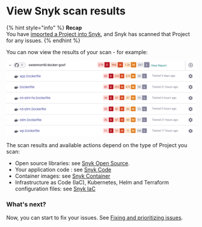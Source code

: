 # View Snyk scan results

{% hint style="info" %}
**Recap**\
You have [imported a Project into Snyk](import-a-project.md), and Snyk has scanned that Project for any issues.
{% endhint %}

You can now view the results of your scan - for example:

![](<../../.gitbook/assets/Screenshot 2022-07-26 at 16.19.27.png>)

The scan results and available actions depend on the type of Project you scan:

* Open source libraries: see [Snyk Open Source](../../products/snyk-open-source/getting-started-snyk-open-source.md).
* Your application code : see [Snyk Code](../../products/snyk-code/getting-started-with-snyk-code/)
* Container images: see [Snyk Container](../../products/snyk-container/getting-started-snyk-container/)
* Infrastructure as Code (IaC), Kubernetes, Helm and Terraform configuration files: see [Snyk IaC](../../products/snyk-infrastructure-as-code/getting-started-snyk-iac.md)

### What's next?

Now, you can start to fix your issues. See [Fixing and prioritizing issues](../../features/fixing-and-prioritizing-issues/).
